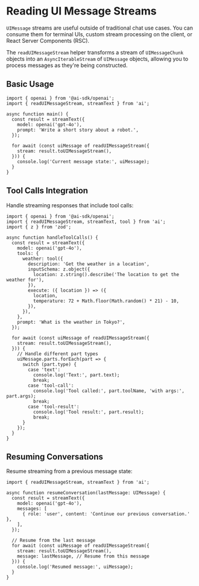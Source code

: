 
# Reading UI Message Streams

`UIMessage` streams are useful outside of traditional chat use cases. You can consume them for terminal UIs, custom stream processing on the client, or React Server Components (RSC).

The `readUIMessageStream` helper transforms a stream of `UIMessageChunk` objects into an `AsyncIterableStream` of `UIMessage` objects, allowing you to process messages as they're being constructed.

## Basic Usage

```tsx
import { openai } from '@ai-sdk/openai';
import { readUIMessageStream, streamText } from 'ai';

async function main() {
  const result = streamText({
    model: openai('gpt-4o'),
    prompt: 'Write a short story about a robot.',
  });

  for await (const uiMessage of readUIMessageStream({
    stream: result.toUIMessageStream(),
  })) {
    console.log('Current message state:', uiMessage);
  }
}
```

## Tool Calls Integration

Handle streaming responses that include tool calls:

```tsx
import { openai } from '@ai-sdk/openai';
import { readUIMessageStream, streamText, tool } from 'ai';
import { z } from 'zod';

async function handleToolCalls() {
  const result = streamText({
    model: openai('gpt-4o'),
    tools: {
      weather: tool({
        description: 'Get the weather in a location',
        inputSchema: z.object({
          location: z.string().describe('The location to get the weather for'),
        }),
        execute: ({ location }) => ({
          location,
          temperature: 72 + Math.floor(Math.random() * 21) - 10,
        }),
      }),
    },
    prompt: 'What is the weather in Tokyo?',
  });

  for await (const uiMessage of readUIMessageStream({
    stream: result.toUIMessageStream(),
  })) {
    // Handle different part types
    uiMessage.parts.forEach(part => {
      switch (part.type) {
        case 'text':
          console.log('Text:', part.text);
          break;
        case 'tool-call':
          console.log('Tool called:', part.toolName, 'with args:', part.args);
          break;
        case 'tool-result':
          console.log('Tool result:', part.result);
          break;
      }
    });
  }
}
```

## Resuming Conversations

Resume streaming from a previous message state:

```tsx
import { readUIMessageStream, streamText } from 'ai';

async function resumeConversation(lastMessage: UIMessage) {
  const result = streamText({
    model: openai('gpt-4o'),
    messages: [
      { role: 'user', content: 'Continue our previous conversation.' },
    ],
  });

  // Resume from the last message
  for await (const uiMessage of readUIMessageStream({
    stream: result.toUIMessageStream(),
    message: lastMessage, // Resume from this message
  })) {
    console.log('Resumed message:', uiMessage);
  }
}
```
